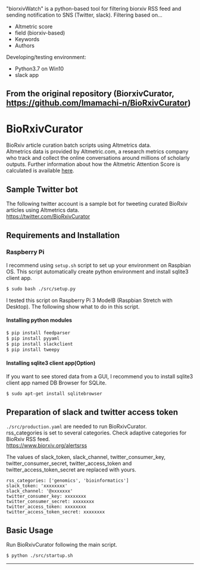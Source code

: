 "biorxivWatch" is a python-based tool for filtering biorxiv RSS feed and sending notification to SNS (Twitter, slack). 
Filtering based on...
- Altmetric score
- field (biorxiv-based)
- Keywords
- Authors

Developing/testing environment: 
- Python3.7 on Win10
- slack app


From the original repository (BiorxivCurator, https://github.com/Imamachi-n/BioRxivCurator)
-----------------------------------------------------------------------------------------
# BioRxivCurator

BioRxiv article curation batch scripts using Altmetrics data.  
Altmetrics data is provided by Altmetric.com, a research metrics company who track and collect the online conversations around millions of scholarly outputs.
Further information about how the Altmetric Attention Score is calculated is available [here](https://www.altmetric.com/about-altmetrics/the-donut-and-score/).

## Sample Twitter bot

The following twitter account is a sample bot for tweeting curated BioRxiv articles using Altmetrics data.  
https://twitter.com/BioRxivCurator

## Requirements and Installation

### Raspberry Pi

I recommend using `setup.sh` script to set up your environment on Raspbian OS.
This script automatically create python environment and install sqlite3 client app.

```bash
$ sudo bash ./src/setup.py
```

I tested this script on Raspberry Pi 3 ModelB (Raspbian Stretch with Desktop).
The following show what to do in this script.

#### Installing python modules

```bash
$ pip install feedparser
$ pip install pyyaml
$ pip install slackclient
$ pip install tweepy
```

#### Installing sqlite3 client app(Option)

If you want to see stored data from a GUI, I recommend you to install sqlite3 client app named DB Browser for SQLite.

```bash
$ sudo apt-get install sqlitebrowser
```

## Preparation of slack and twitter access token

`./src/production.yaml` are needed to run BioRxivCurator.  
rss_categories is set to several categories. Check adaptive categories for BioRxiv RSS feed.  
https://www.biorxiv.org/alertsrss

The values of slack_token, slack_channel, twitter_consumer_key, twitter_consumer_secret, twitter_access_token and twitter_access_token_secret are replaced with yours.

```
rss_categories: ['genomics', 'bioinformatics']
slack_token: 'xxxxxxxx'
slack_channel: '@xxxxxxx'
twitter_consumer_key: xxxxxxxx
twitter_consumer_secret: xxxxxxxx
twitter_access_token: xxxxxxxx
twitter_access_token_secret: xxxxxxxx
```

## Basic Usage

Run BioRxivCurator following the main script.

```
$ python ./src/startup.sh
```

-----------------------------------------------------------------------------------------
